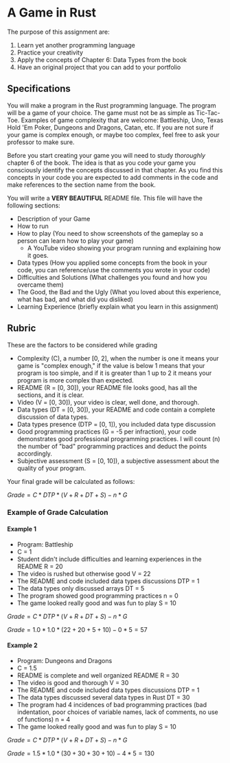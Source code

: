 # A Game in Rust

The purpose of this assignment are:
1. Learn yet another programming language
2. Practice your creativity
3. Apply the concepts of Chapter 6: Data Types from the book
4. Have an original project that you can add to your portfolio

## Specifications
You will make a program in the Rust programming language. The program will be a game of your choice. The game must not be as simple as Tic-Tac-Toe. Examples of game complexity that are welcome: Battleship, Uno, Texas Hold 'Em Poker, Dungeons and Dragons, Catan, etc. If you are not sure if your game is complex enough, or maybe too complex, feel free to ask your professor to make sure.

Before you start creating your game you will need to study *thoroughly* chapter 6 of the book. The idea is that as you code your game you consciously identify the concepts discussed in that chapter. As you find this concepts in your code you are expected to add comments in the code and make references to the section name from the book.

You will write a **VERY BEAUTIFUL** README file. This file will have the following sections:

* Description of your Game
* How to run
* How to play (You need to show screenshots of the gameplay so a person can learn how to play your game)
  * A YouTube video showing your program running and explaining how it goes.
* Data types (How you applied some concepts from the book in your code, you can reference/use the comments you wrote in your code)
* Difficulties and Solutions (What challenges you found and how you overcame them)
* The Good, the Bad and the Ugly (What you loved about this experience, what has bad, and what did you disliked)
* Learning Experience (briefly explain what you learn in this assignment)

## Rubric
These are the factors to be considered while grading

* Complexity (C), a number [0, 2], when the number is one it means your game is "complex enough," if the value is below 1 means that your program is too simple, and if it is greater than 1 up to 2 it means your program is more complex than expected.
* README (R = [0, 30]), your README file looks good, has all the sections, and it is clear.
* Video (V = [0, 30]), your video is clear, well done, and thorough.
* Data types (DT = [0, 30]), your README and code contain a complete discussion of data types.
* Data types presence (DTP = [0, 1]), you included data type discussion
* Good programming practices (G = -5 per infraction), your code demonstrates good professional programming practices. I will count (n) the number of "bad" programming practices and deduct the points accordingly.
* Subjective assessment (S = [0, 10]), a subjective assessment about the quality of your program.

Your final grade will be calculated as follows:

$Grade=C * DTP * (V+R+DT+S)-n*G$

### Example of Grade Calculation

#### Example 1
* Program: Battleship
* C = 1
* Student didn't include difficulties and learning experiences in the README R = 20
* The video is rushed but otherwise good V = 22
* The README and code included data types discussions DTP = 1
* The data types only discussed arrays DT = 5
* The program showed good programming practices n = 0
* The game looked really good and was fun to play S = 10

$Grade=C * DTP * (V+R+DT+S)-n*G$

$Grade = 1.0 * 1.0 * (22 + 20 + 5 + 10) - 0 * 5 = 57$


#### Example 2
* Program: Dungeons and Dragons
* C = 1.5
* README is complete and well organized README R = 30
* The video is good and thorough V = 30
* The README and code included data types discussions DTP = 1
* The data types discussed several data types in Rust DT = 30
* The program had 4 incidences of bad programming practices (bad indentation, poor choices of variable names, lack of comments, no use of functions) n = 4
* The game looked really good and was fun to play S = 10

$Grade=C * DTP * (V+R+DT+S)-n*G$

$Grade = 1.5 * 1.0 * (30 + 30 + 30 + 10) - 4 * 5 = 130$



